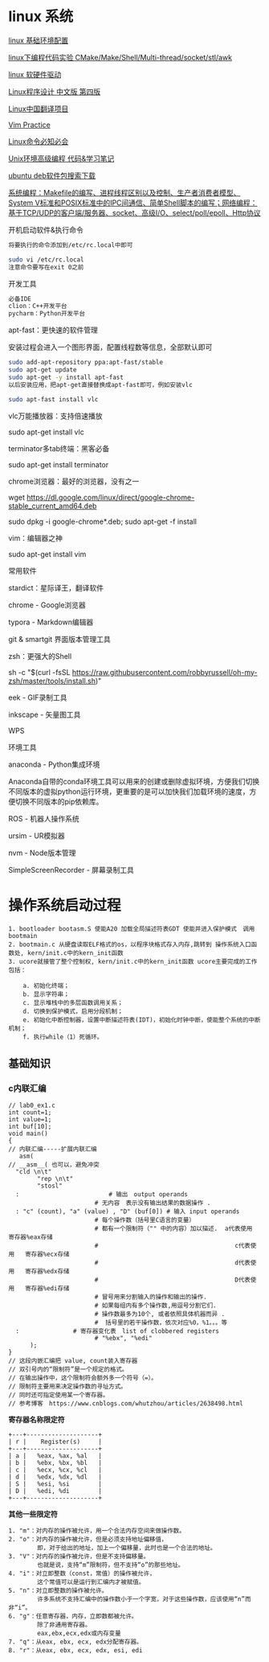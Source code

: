 # linux 系统

[linux 基础环境配置](http://robot.czxy.com/docs/linux/other/03-vim-quick-short/)


[linux下编程代码实验 CMake/Make/Shell/Multi-thread/socket/stl/awk](https://github.com/Ewenwan/Linux_Code_Test)

[linux 软硬件驱动 ](https://github.com/Ewenwan/linux-study)

[Linux程序设计 中文版 第四版](https://github.com/Ewenwan/Beginning-Linux-Programming)

[Linux中国翻译项目](https://github.com/Ewenwan/TranslateProject)

[Vim Practice ](https://github.com/oldratlee/vim-practice)

[Linux命令必知必会](https://github.com/mylxsw/growing-up/blob/master/doc/Linux%E5%91%BD%E4%BB%A4%E5%BF%85%E7%9F%A5%E5%BF%85%E4%BC%9A.md)

[Unix环境高级编程 代码&学习笔记](https://github.com/Ewenwan/APUE)

[ubuntu deb软件包搜索下载](https://packages.ubuntu.com/)

[系统编程：Makefile的编写、进程线程区别以及控制、生产者消费者模型、System V标准和POSIX标准中的IPC间通信、简单Shell脚本的编写；网络编程：基于TCP/UDP的客户端/服务器、socket、高级I/O、select/poll/epoll、Http协议](https://github.com/Ewenwan/_Linux-OS-Network_)


开机启动软件&执行命令
```sh
将要执行的命令添加到/etc/rc.local中即可

sudo vi /etc/rc.local
注意命令要写在exit 0之前
```

开发工具 
```sh
必备IDE 
clion：C++开发平台
pycharm：Python开发平台
```

apt-fast：更快速的软件管理

安装过程会进入一个图形界面，配置线程数等信息，全部默认即可

```sh
sudo add-apt-repository ppa:apt-fast/stable
sudo apt-get update
sudo apt-get -y install apt-fast
以后安装应用，把apt-get直接替换成apt-fast即可，例如安装vlc

sudo apt-fast install vlc
```

vlc万能播放器：支持倍速播放

sudo apt-get install vlc

terminator多tab终端：黑客必备

sudo apt-get install terminator

chrome浏览器：最好的浏览器，没有之一

wget https://dl.google.com/linux/direct/google-chrome-stable_current_amd64.deb

sudo dpkg -i google-chrome*.deb; sudo apt-get -f install

vim：编辑器之神

sudo apt-get install vim

常用软件 

stardict：星际译王，翻译软件

chrome - Google浏览器

typora - Markdown编辑器

git & smartgit 界面版本管理工具

zsh：更强大的Shell

sh -c "$(curl -fsSL https://raw.githubusercontent.com/robbyrussell/oh-my-zsh/master/tools/install.sh)"

eek - GIF录制工具

inkscape - 矢量图工具

WPS

环境工具

anaconda - Python集成环境

Anaconda自带的conda环境工具可以用来的创建或删除虚拟环境，方便我们切换不同版本的虚拟python运行环境，更重要的是可以加快我们加载环境的速度，方便切换不同版本的pip依赖库。



ROS - 机器人操作系统

ursim - UR模拟器

nvm - Node版本管理

SimpleScreenRecorder - 屏幕录制工具





# 操作系统启动过程
	1. bootloader bootasm.S 使能A20 加载全局描述符表GDT 使能并进入保护模式　调用bootmain
	2. bootmain.c 从硬盘读取ELF格式的os，以程序块格式存入内存,跳转到 操作系统入口函数处, kern/init.c中的kern_init函数
	3. ucore就接管了整个控制权, kern/init.c中的kern_init函数 ucore主要完成的工作包括：

	    a. 初始化终端；
	    b. 显示字符串；
	    c. 显示堆栈中的多层函数调用关系；
	    d. 切换到保护模式，启用分段机制；
	    e. 初始化中断控制器，设置中断描述符表(IDT)，初始化时钟中断，使能整个系统的中断机制；
	    f. 执行while（1）死循环。



## 基础知识
### c内联汇编

    // lab0_ex1.c
    int count=1;
    int value=1;
    int buf[10];
    void main()
    {
    // 内联汇编-----扩展内联汇编	
       asm(
    // __asm__( 也可以，避免冲突
      "cld \n\t"
            "rep \n\t"					     
            "stosl"
      :　　　　　　　　　　　　　　　# 输出　output operands 
                            # 无内容　表示没有输出结果的数据操作 . 
      : "c" (count), "a" (value) , "D" (buf[0]) # 输入 input operands
                            # 每个操作数（括号里C语言的变量）
                            # 都有一个限制符（"" 中的内容）加以描述.  a代表使用   寄存器%eax存储
                            #                                      c代表使用   寄存器%ecx存储 
                            #                                      d代表使用   寄存器%edx存储
                            #                                      D代表使用   寄存器%edi存储
                            # 冒号用来分割输入的操作和输出的操作.
                            # 如果每组内有多个操作数,用逗号分割它们.  
                            # 操作数最多为10个, 或者依照具体机器而异 .
                            #  括号里的若干操作数，依次对应%0，%1。。。等
      :               # 寄存器变化表　list of clobbered registers  
                            # "%ebx", "%edi"   
          );
    }
    // 这段内嵌汇编把 value, count装入寄存器
    // 双引号内的“限制符”是一个规定的格式。
    // 在输出操作中，这个限制符会额外多一个符号（=）。
    // 限制符主要用来决定操作数的寻址方式。
    // 同时还可指定使用某一个寄存器。
    // 参考博客　https://www.cnblogs.com/whutzhou/articles/2638498.html
    
**寄存器名称限定符**

    +---+--------------------+  
    | r |    Register(s)     |  
    +---+--------------------+  
    | a |   %eax, %ax, %al   |  
    | b |   %ebx, %bx, %bl   |  
    | c |   %ecx, %cx, %cl   |  
    | d |   %edx, %dx, %dl   |  
    | S |   %esi, %si        |  
    | D |   %edi, %di        |  
    +---+--------------------+  
**其他一些限定符**

    1. "m"：对内存的操作被允许，用一个合法内存空间来做操作数。
    2. "o"：对内存的操作被允许，但是必须支持地址偏移值，
            即，对于给出的地址，加上一个偏移量，此时也是一个合法的地址。
    3. "V"：对内存的操作被允许，但是不支持偏移量。
            也就是说，支持“m”限制符，但不支持“o”的那些地址。
    4. "i"：对立即整数（const，常值）的操作被允许，
            这个常值可以是运行到汇编内才被赋值。
    5. "n"：对立即整数的操作被允许。
            许多系统不支持汇编中的操作数小于一个字宽，对于这些操作数，应该使用“n”而非“i”。
    6. "g"：任意寄存器，内存，立即数都被允许。
            除了非通用寄存器。
            eax,ebx,ecx,edx或内存变量
    7. "q"：从eax, ebx, ecx, edx分配寄存器。 
    8. "r"：从eax, ebx, ecx, edx, esi, edi
